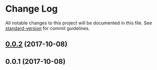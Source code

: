 # Change Log

All notable changes to this project will be documented in this file. See [standard-version](https://github.com/conventional-changelog/standard-version) for commit guidelines.

<a name="0.0.2"></a>
## [0.0.2](https://github.com/compare/v0.0.1...v0.0.2) (2017-10-08)



<a name="0.0.1"></a>
## 0.0.1 (2017-10-08)

